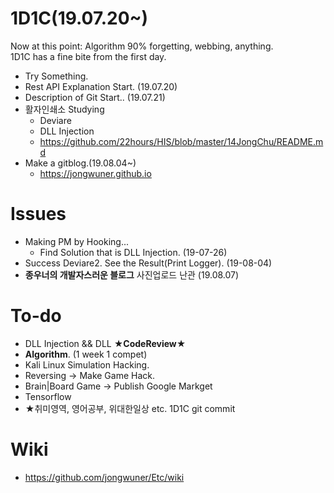 # 1D1C(19.07.20~)

Now at this point: Algorithm 90% forgetting, webbing, anything. <br>
1D1C has a fine bite from the first day.<br>
- Try Something.
- Rest API Explanation Start. (19.07.20)
- Description of Git Start.. (19.07.21)
- 활자인쇄소 Studying
  - Deviare
  - DLL Injection
  - https://github.com/22hours/HIS/blob/master/14JongChu/README.md
- Make a gitblog.(19.08.04~)
  - https://jongwuner.github.io


# Issues
- Making PM by Hooking...<br>
   - Find Solution that is DLL Injection. (19-07-26)
- Success Deviare2. 
    See the Result(Print Logger). (19-08-04)
- **종우너의 개발자스러운 블로그** 사진업로드 난관 (19.08.07)    
# To-do
- DLL Injection && DLL **★CodeReview★**
- **Algorithm**. (1 week 1 compet)
- Kali Linux Simulation Hacking.
- Reversing -> Make Game Hack.
- Brain|Board Game -> Publish Google Markget
- Tensorflow
- ★취미영역, 영어공부, 위대한일상 etc. 1D1C git commit

# Wiki
- https://github.com/jongwuner/Etc/wiki
